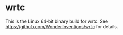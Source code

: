 # wrtc

This is the Linux 64-bit binary build for wrtc.
See https://github.com/WonderInventions/wrtc for details.
